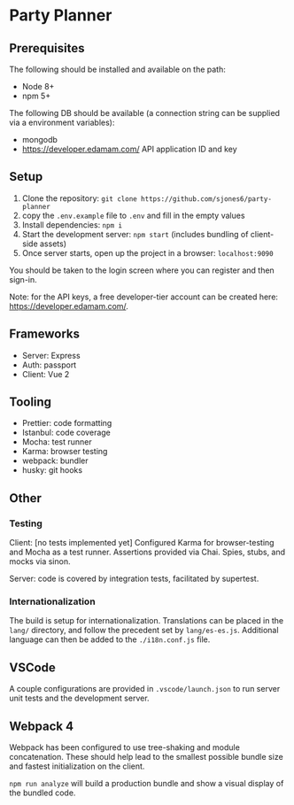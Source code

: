 # Party Planner

## Prerequisites

The following should be installed and available on the path:

* Node 8+
* npm 5+

The following DB should be available (a connection string can be supplied via a environment variables):

* mongodb
* https://developer.edamam.com/ API application ID and key

## Setup

1. Clone the repository: `git clone https://github.com/sjones6/party-planner`
2. copy the `.env.example` file to `.env` and fill in the empty values
3. Install dependencies: `npm i`
4. Start the development server: `npm start` (includes bundling of client-side assets)
5. Once server starts, open up the project in a browser: `localhost:9090`

You should be taken to the login screen where you can register and then sign-in.

Note: for the API keys, a free developer-tier account can be created here: https://developer.edamam.com/.

## Frameworks

* Server: Express
* Auth: passport
* Client: Vue 2

## Tooling

* Prettier: code formatting
* Istanbul: code coverage
* Mocha: test runner
* Karma: browser testing
* webpack: bundler
* husky: git hooks

## Other

### Testing

Client: [no tests implemented yet] Configured Karma for browser-testing and Mocha as a test runner. Assertions provided via Chai. Spies, stubs, and mocks via sinon.

Server: code is covered by integration tests, facilitated by supertest.

### Internationalization

The build is setup for internationalization. Translations can be placed in the `lang/` directory, and follow the precedent set by `lang/es-es.js`. Additional language can then be added to the `./i18n.conf.js` file.

## VSCode

A couple configurations are provided in `.vscode/launch.json` to run server unit tests and the development server.

## Webpack 4

Webpack has been configured to use tree-shaking and module concatenation. These should help lead to the smallest possible bundle size and fastest initialization on the client.

`npm run analyze` will build a production bundle and show a visual display of the bundled code.